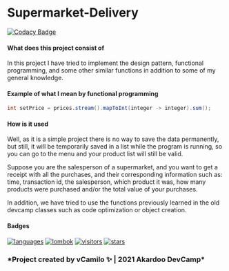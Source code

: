 # Supermarket-Delivery

[![Codacy Badge](https://api.codacy.com/project/badge/Grade/c7f370b5f11b4b0dba1817c1908cb5fe)](https://app.codacy.com/gh/vCamilx/Supermarket-Delivery?utm_source=github.com&utm_medium=referral&utm_content=vCamilx/Supermarket-Delivery&utm_campaign=Badge_Grade_Settings)

<h4>What does this project consist of</h4>

In this project I have tried to implement the design pattern, functional programming, and some other similar functions
in addition to some of my general knowledge.

<h4>Example of what I mean by functional programming</h4>

```java 
int setPrice = prices.stream().mapToInt(integer -> integer).sum();
```

<h4>How is it used</h4>

Well, as it is a simple project there is no way to save the data permanently, but still, it will be temporarily saved in
a list while the program is running, so you can go to the menu and your product list will still be valid.

Suppose you are the salesperson of a supermarket, and you want to get a receipt with all the purchases, and their
corresponding information such as: time, transaction id, the salesperson, which product it was, how many products were
purchased and/or the total value of your purchases.

In addition, we have tried to use the functions previously learned in the old devcamp classes such as code optimization
or object creation.

<h4>Badges</h4>

[![languages](https://img.shields.io/static/v1?label=languages&message=java&color=informational)](https://www.oracle.com/java/)
[![lombok](https://img.shields.io/static/v1?label=lombok&message=v1.18.14&color=informational)](https://projectlombok.org/)
[![visitors](https://img.shields.io/github/watchers/vcamilx/supermarket-delivery?style=social)](https://vcamilx.github.io/)
[![stars](https://img.shields.io/github/stars/vcamilx/supermarket-delivery?style=social)](https://vcamilx.github.io/)

<h3>*Project created by vCamilo ✨ | 2021 Akardoo DevCamp*<h3> 